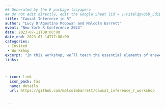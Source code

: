 ```yaml
---
## Generated by the R package lazyapero
## Do not edit directly, edit the Google Sheet [id = 1-PItelqpv0Sb_LdiEDqb8O3D_Roii5nVTL07IRVbRtA]
title: "Causal Inference in R"
author: "Lucy D'Agostino McGowan and Malcolm Barrett"
event: "New York R Conference 2023"
date: 2023-07-11T08:00:00
date_end: 2023-07-14T17:00:00
categories:
 - Invited
 - Workshop
excerpt: "In this workshop, we’ll teach the essential elements of answering causal questions in R through causal diagrams, and causal modeling techniques such as propensity scores and inverse probability weighting."
links:



- icon: link
  icon_pack: fas
  name: details
  url: https://github.com/malcolmbarrett/causal_inference_r_workshop


---
```

